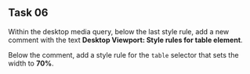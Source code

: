 ## Task 06
Within the desktop media query, below the last style rule, add a new comment with the text   **Desktop Viewport: Style rules for table element**.   

Below the comment, add a style rule for the `table` selector that sets the width to **70%**.
 